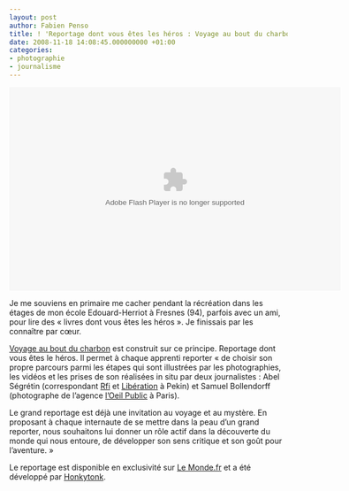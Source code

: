 ```yaml
---
layout: post
author: Fabien Penso
title: ! 'Reportage dont vous êtes les héros : Voyage au bout du charbon'
date: 2008-11-18 14:08:45.000000000 +01:00
categories:
- photographie
- journalisme
---
```

<div style="text-align: center;"><embed src="http://blip.tv/play/6yK94E2HuGk" type="application/x-shockwave-flash" width="600" height="368" allowscriptaccess="always" allowfullscreen="true"></embed></div>

Je me souviens en primaire me cacher pendant la récréation dans les étages de mon école Edouard-Herriot à Fresnes (94), parfois avec un ami, pour lire des « livres  dont vous êtes les héros ». Je finissais par les connaître par cœur.

<a href="http://honkytonk.fr/index.php/voyage/">Voyage au bout du charbon</a> est construit sur ce principe. Reportage dont vous êtes le héros. Il permet à chaque apprenti reporter « de choisir son propre parcours parmi les étapes qui sont illustrées par les photographies, les vidéos et les prises de son réalisées in situ par deux journalistes : Abel Ségrétin (correspondant <a onclick="javascript:urchinTracker('/outbound/rfi.fr?ref=/');" href="http://rfi.fr" target="_blank">Rfi</a> et <a onclick="javascript:urchinTracker('/outbound/liberation.fr?ref=/');" href="http://liberation.fr" target="_blank">Libération</a> à Pekin) et Samuel Bollendorff (photographe de l’agence <a onclick="javascript:urchinTracker('/outbound/oeilpublic.com?ref=/');" href="http://oeilpublic.com" target="_blank">l’Oeil Public</a> à Paris).

Le grand reportage est déjà une invitation au voyage et au mystère.  En proposant à chaque internaute de se mettre dans la peau d’un grand reporter, nous souhaitons lui donner un rôle actif dans la découverte du monde qui nous entoure, de développer son sens critique et son goût pour l’aventure. »

Le reportage est disponible en exclusivité sur <a href="http://medias.lemonde.fr/mmpub/edt/zip/20081118/094755/index.html">Le Monde.fr</a> et a été développé par <a href="http://honkytonk.fr/">Honkytonk</a>.
